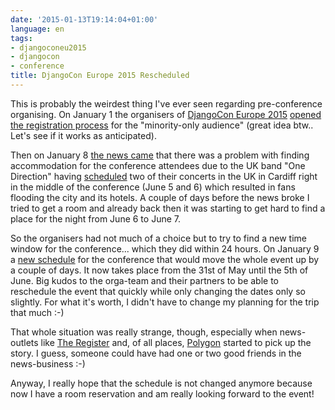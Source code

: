 ```yaml
---
date: '2015-01-13T19:14:04+01:00'
language: en
tags:
- djangoconeu2015
- djangocon
- conference
title: DjangoCon Europe 2015 Rescheduled
---
```



This is probably the weirdest thing I've ever seen regarding pre-conference
organising. On January 1 the organisers of [DjangoCon Europe 2015][7]
[opened the registration process][2] for the "minority-only audience" (great
idea btw.. Let's see if it works as anticipated).

Then on January 8 [the news came][2] that there was a problem with finding
accommodation for the conference attendees due to the UK band "One Direction"
having [scheduled][4] two of their concerts in the UK in Cardiff right in the
middle of the conference (June 5 and 6) which resulted in fans flooding the city
and its hotels. A couple of days before the news broke I tried to get a room and
already back then it was starting to get hard to find a place for the night from
June 6 to June 7.

So the organisers had not much of a choice but to try to find a new time window
for the conference... which they did within 24 hours. On January 9 a
[new schedule][3] for the conference that would move the whole event up by a
couple of days. It now takes place from the 31st of May until the 5th of
June. Big kudos to the orga-team and their partners to be able to reschedule
the event that quickly while only changing the dates only so slightly. For what
it's worth, I didn't have to change my planning for the trip that much :-)

That whole situation was really strange, though, especially when news-outlets
like [The Register][5] and, of all places, [Polygon][6] started to pick up the
story. I guess, someone could have had one or two good friends in the
news-business :-)

Anyway, I really hope that the schedule is not changed anymore because now I
have a room reservation and am really looking forward to the event!

[1]:http://2015.djangocon.eu/news/registration-opens/
[2]:http://2015.djangocon.eu/news/boy-band-disrupts-djangocon-europe/
[3]:http://2015.djangocon.eu/news/djangocon-rescheduled/
[4]:http://www.mirror.co.uk/3am/celebrity-news/one-direction-add-extra-cardiff-4789698
[5]:http://www.theregister.co.uk/2015/01/12/one_direction_attack_open_source_conference/
[6]:http://www.polygon.com/2015/1/9/7519693/one-direction-djangocon-coding-cardiff-harry-styles-so-cute-lol
[7]:http://2015.djangocon.eu/

